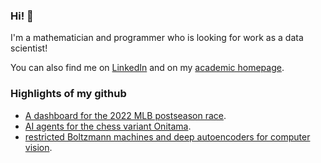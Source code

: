 ### Hi! 👋
 
I'm a mathematician and programmer who is looking for work as a data scientist!

You can also find me on [LinkedIn](https://linkedin.com/in/lanej5) and on my [academic homepage](https://ms.mcmaster.ca/~lanej5/).

### Highlights of my github

- [A dashboard for the 2022 MLB postseason race](https://github.com/lanej5/mlb).
- [AI agents for the chess variant Onitama](https://github.com/lanej5/onitamAI).
- [restricted Boltzmann machines and deep autoencoders for computer vision](https://github.com/lanej5/bm).
